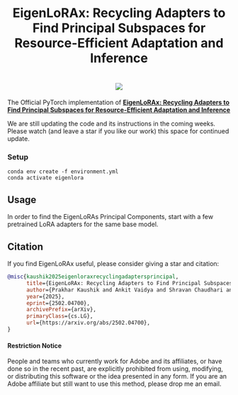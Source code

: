 <h1 align="center">
    <p> EigenLoRAx: Recycling Adapters to Find Principal Subspaces for Resource-Efficient Adaptation and Inference</p>
</h1>
 
<h1 align="center"> 
    <image src="./imgs/elorax.png"/>
</h1>

The Official PyTorch implementation of [**EigenLoRAx: Recycling Adapters to Find Principal Subspaces for Resource-Efficient Adaptation and Inference**](https://arxiv.org/abs/2502.04700)

We are still updating the code and its instructions in the coming weeks. Please watch (and leave a star if you like our work) this space for continued update.

### Setup
```console
conda env create -f environment.yml
conda activate eigenlora
```


## Usage

In order to find the EigenLoRAs Principal Components, start with a few pretrained LoRA adapters for the same base model. 

## Citation
If you find EigenLoRAx useful, please consider giving a star and citation:
```bibtex
@misc{kaushik2025eigenloraxrecyclingadaptersprincipal,
      title={EigenLoRAx: Recycling Adapters to Find Principal Subspaces for Resource-Efficient Adaptation and Inference}, 
      author={Prakhar Kaushik and Ankit Vaidya and Shravan Chaudhari and Alan Yuille},
      year={2025},
      eprint={2502.04700},
      archivePrefix={arXiv},
      primaryClass={cs.LG},
      url={https://arxiv.org/abs/2502.04700}, 
}
```

#### Restriction Notice  
People and teams who currently work for Adobe and its affiliates, or have done so in the recent past, are explicitly prohibited from using, modifying, or distributing this software or the idea presented in any form. If you are an Adobe affiliate but still want to use this method, please drop me an email. 

